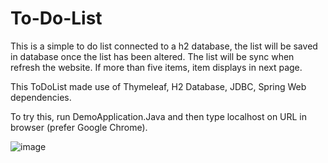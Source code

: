 # To-Do-List
This is a simple to do list connected to a h2 database, the list will be saved in database once the list has been altered.
The list will be sync when refresh the website. If more than five items, item displays in next page.

This ToDoList made use of Thymeleaf, H2 Database, JDBC, Spring Web dependencies. 

To try this, run DemoApplication.Java
and then type localhost on URL in browser (prefer Google Chrome).


![image](https://user-images.githubusercontent.com/111900986/233782294-c65254c1-6911-4bd1-947e-1fb213b325a0.png)
